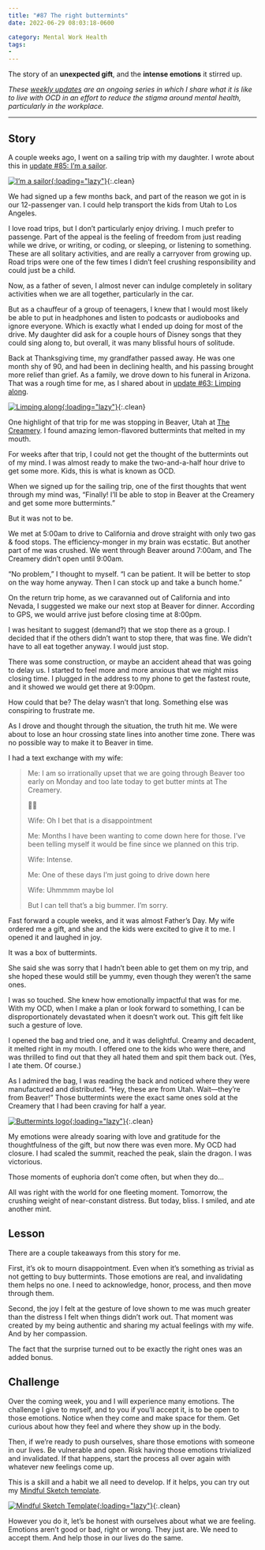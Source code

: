 ```yaml
---
title: "#87 The right buttermints"
date: 2022-06-29 08:03:18-0600

category: Mental Work Health
tags:
- 
---
```


The story of an **unexpected gift**, and the **intense emotions** it stirred up.

_These [weekly updates](https://bennorris.com/tags/weekly-update/) are an ongoing series in which I share what it is like to live with OCD in an effort to reduce the stigma around mental health, particularly in the workplace._

***


## Story

A couple weeks ago, I went on a sailing trip with my daughter. I wrote about this in [update #85: I’m a sailor](https://bennorris.com/2022/06/17/im-a-sailor).

[![I’m a sailor](https://media.bennorris.org/images/mentalworkhealth/posts/i’m-a-sailor.jpg){:loading="lazy"}](https://bennorris.com/2022/06/17/im-a-sailor){:.clean}

We had signed up a few months back, and part of the reason we got in is our 12-passenger van. I could help transport the kids from Utah to Los Angeles.

I love road trips, but I don’t particularly enjoy driving. I much prefer to passenge. Part of the appeal is the feeling of freedom from just reading while we drive, or writing, or coding, or sleeping, or listening to something. These are all solitary activities, and are really a carryover from growing up. Road trips were one of the few times I didn’t feel crushing responsibility and could just be a child.

Now, as a father of seven, I almost never can indulge completely in solitary activities when we are all together, particularly in the car.

But as a chauffeur of a group of teenagers, I knew that I would most likely be able to put in headphones and listen to podcasts or audiobooks and ignore everyone. Which is exactly what I ended up doing for most of the drive. My daughter did ask for a couple hours of Disney songs that they could sing along to, but overall, it was many blissful hours of solitude.

Back at Thanksgiving time, my grandfather passed away. He was one month shy of 90, and had been in declining health, and his passing brought more relief than grief. As a family, we drove down to his funeral in Arizona. That was a rough time for me, as I shared about in [update #63: Limping along](https://bennorris.com/2021/12/10/limping-along).

[![Limping along](https://media.bennorris.org/images/mentalworkhealth/posts/limping-along.jpg){:loading="lazy"}](https://bennorris.com/2021/12/10/limping-along){:.clean}

One highlight of that trip for me was stopping in Beaver, Utah at [The Creamery](https://thecreameryutah.com/). I found amazing lemon-flavored buttermints that melted in my mouth.

For weeks after that trip, I could not get the thought of the buttermints out of my mind. I was almost ready to make the two-and-a-half hour drive to get some more. Kids, this is what is known as OCD.

When we signed up for the sailing trip, one of the first thoughts that went through my mind was, “Finally! I’ll be able to stop in Beaver at the Creamery and get some more buttermints.”

But it was not to be.

We met at 5:00am to drive to California and drove straight with only two gas & food stops. The efficiency-monger in my brain was ecstatic. But another part of me was crushed. We went through Beaver around 7:00am, and The Creamery didn’t open until 9:00am.

“No problem,” I thought to myself. “I can be patient. It will be better to stop on the way home anyway. Then I can stock up and take a bunch home.”

On the return trip home, as we caravanned out of California and into Nevada, I suggested we make our next stop at Beaver for dinner. According to GPS, we would arrive just before closing time at 8:00pm.

I was hesitant to suggest (demand?) that we stop there as a group. I decided that if the others didn’t want to stop there, that was fine. We didn’t have to all eat together anyway. I would just stop.

There was some construction, or maybe an accident ahead that was going to delay us. I started to feel more and more anxious that we might miss closing time. I plugged in the address to my phone to get the fastest route, and it showed we would get there at 9:00pm.

How could that be? The delay wasn’t that long. Something else was conspiring to frustrate me.

As I drove and thought through the situation, the truth hit me. We were about to lose an hour crossing state lines into another time zone. There was no possible way to make it to Beaver in time.

I had a text exchange with my wife:

> Me: I am so irrationally upset that we are going through Beaver too early on Monday and too late today to get butter mints at The Creamery.
> 
> 🤬😆
> 
> Wife: Oh I bet that is a disappointment
> 
> Me: Months I have been wanting to come down here for those. I’ve been telling myself it would be fine since we planned on this trip.
> 
> Wife: Intense.
> 
> Me: One of these days I’m just going to drive down here
> 
> Wife: Uhmmmm maybe lol
> 
> But I can tell that’s a big bummer. I’m sorry.

Fast forward a couple weeks, and it was almost Father’s Day. My wife ordered me a gift, and she and the kids were excited to give it to me. I opened it and laughed in joy.

It was a box of buttermints.

She said she was sorry that I hadn’t been able to get them on my trip, and she hoped these would still be yummy, even though they weren’t the same ones.

I was so touched. She knew how emotionally impactful that was for me. With my OCD, when I make a plan or look forward to something, I can be disproportionately devastated when it doesn’t work out. This gift felt like such a gesture of love.

I opened the bag and tried one, and it was delightful. Creamy and decadent, it melted right in my mouth. I offered one to the kids who were there, and was thrilled to find out that they all hated them and spit them back out. (Yes, I ate them. Of course.)

As I admired the bag, I was reading the back and noticed where they were manufactured and distributed. “Hey, these are from Utah. Wait—they’re from Beaver!” Those buttermints were the exact same ones sold at the Creamery that I had been craving for half a year.

[![Buttermints logo](https://media.bennorris.com/images/mentalworkhealth/posts/buttermints-logo.jpg){:loading="lazy"}](https://www.buttermints.com/){:.clean}

My emotions were already soaring with love and gratitude for the thoughtfulness of the gift, but now there was even more. My OCD had closure. I had scaled the summit, reached the peak, slain the dragon. I was victorious.

Those moments of euphoria don’t come often, but when they do…

All was right with the world for one fleeting moment. Tomorrow, the crushing weight of near-constant distress. But today, bliss. I smiled, and ate another mint.


## Lesson

There are a couple takeaways from this story for me.

First, it’s ok to mourn disappointment. Even when it’s something as trivial as not getting to buy buttermints. Those emotions are real, and invalidating them helps no one. I need to acknowledge, honor, process, and then move through them.

Second, the joy I felt at the gesture of love shown to me was much greater than the distress I felt when things didn’t work out. That moment was created by my being authentic and sharing my actual feelings with my wife. And by her compassion.

The fact that the surprise turned out to be exactly the right ones was an added bonus.


## Challenge

Over the coming week, you and I will experience many emotions. The challenge I give to myself, and to you if you’ll accept it, is to be open to those emotions. Notice when they come and make space for them. Get curious about how they feel and where they show up in the body.

Then, if we’re ready to push ourselves, share those emotions with someone in our lives. Be vulnerable and open. Risk having those emotions trivialized and invalidated. If that happens, start the process all over again with whatever new feelings come up.

This is a skill and a habit we all need to develop. If it helps, you can try out my [Mindful Sketch template](https://bennorris.gumroad.com/l/mindfulsketch).

[![Mindful Sketch Template](https://media.bennorris.com/images/bennorris/mindful-sketch-template.jpg){:loading="lazy"}](https://bennorris.com/mindful-sketch-template/){:.clean}

However you do it, let’s be honest with ourselves about what we are feeling. Emotions aren’t good or bad, right or wrong. They just are. We need to accept them. And help those in our lives do the same.

